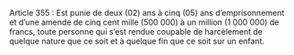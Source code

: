 Article 355 : Est punie de deux (02) ans à cinq (05) ans d’emprisonnement et d’une amende de cinq cent mille (500 000) à un million (1 000 000) de francs, toute personne qui s’est rendue coupable de harcèlement de quelque nature que ce soit et à quelque fin que ce soit sur un enfant.
